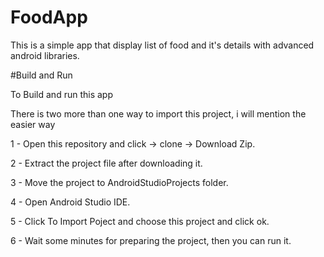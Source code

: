 # FoodApp
This is a simple app that display list of food and it's details with advanced android libraries.

#Build and Run

To Build and run this app

There is two more than one way to import this project, i will mention the easier way

1 - Open this repository and click -> clone -> Download Zip.

2 - Extract the project file after downloading it.

3 - Move the project to AndroidStudioProjects folder.

4 - Open Android Studio IDE.

5 - Click To Import Poject and choose this project and click ok.

6 - Wait some minutes for preparing the project, then you can run it.

